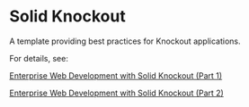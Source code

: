 # Solid Knockout

A template providing best practices for Knockout applications.

For details, see:

<a href="https://blogs.oracle.com/geertjan/entry/enterprise_web_development_with_solid1">Enterprise Web Development with Solid Knockout (Part 1)</a>

<a href="https://blogs.oracle.com/geertjan/entry/enterprise_web_development_with_solid1">Enterprise Web Development with Solid Knockout (Part 2)</a>


